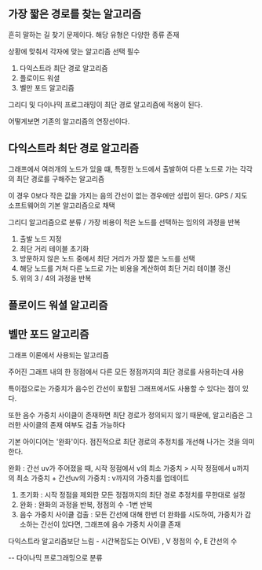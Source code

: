 가장 짧은 경로를 찾는 알고리즘
-
흔히 말하는 길 찾기 문제이다. 해당 유형은 다양한 종류 존재

상황에 맞춰서 각자에 맞는 알고리즘 선택 필수

1. 다익스트라 최단 경로 알고리즘
2. 플로이드 워셜
3. 벨만 포드 알고리즘

그리디 및 다이나믹 프로그래밍이 최단 경로 알고리즘에 적용이 된다. 

어떻게보면 기존의 알고리즘의 연장선이다.

다익스트라 최단 경로 알고리즘
-

그래프에서 여러개의 노드가 있을 떄, 특정한 노드에서 출발하여 다른 노드로 가는 각각의 최단 경로를 구해주는 알고리즘

이 경우 0보다 작은 값을 가지는 음의 간선이 없는 경우에만 성립이 된다. GPS / 지도 소프트웨어의 기본 알고리즘으로 채택

그리디 알고리즘으로 분류 / 가장 비용이 적은 노드를 선택하는 임의의 과정을 반복

1. 출발 노드 지정
2. 최단 거리 테이블 초기화
3. 방문하지 않은 노드 중에서 최단 거리가 가장 짧은 노드를 선택
4. 해당 노드를 거쳐 다른 노드로 가는 비용을 계산하여 최단 거리 테이블 갱신
5. 위의 3 / 4의 과정을 반복

플로이드 워셜 알고리즘
-

벨만 포드 알고리즘
- 
그래프 이론에서 사용되는 알고리즘

주어진 그래프 내의 한 정점에서 다른 모든 정점까지의 최단 경로를 사용하는데 사용

특이점으로는 가중치가 음수인 간선이 포함된 그래프에서도 사용할 수 있다는 점이 있다.

또한 음수 가중치 사이클이 존재하면 최단 경로가 정의되지 않기 때문에, 알고리즘은 그러한 사이클의 존재 여부도 검출 가능하다

기본 아이디어는 '완화'이다. 점진적으로 최단 경로의 추정치를 개선해 나가는 것을 의미 한다.

완화 : 간선 uv가 주어졌을 때, 시작 정점에서 v의 최소 가중치 > 시작 정점에서 u까지의 최소 가중치 + 간선uv의 가중치 :
    v까지의 가중치를 업데이트

1. 초기화 : 시작 정점을 제외한 모든 정점까지의 최단 경로 추정치를 무한대로 설정
2. 완화 : 완화의 과정을 반복, 정점의 수 -1번 반복
3. 음수 가중치 사이클 검출 : 모든 간선에 대해 한번 더 완화를 시도하여, 가중치가 감소하는 간선이 있다면, 그래프에 음수 가중치 사이클 존재

다익스트라 알고리즘보단 느림 - 시간복잡도는 O(VE) , V 정점의 수, E 간선의 수

--
다이나믹 프로그래밍으로 분류 

